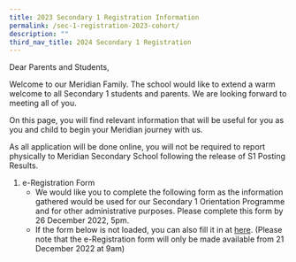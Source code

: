```yaml
---
title: 2023 Secondary 1 Registration Information
permalink: /sec-1-registration-2023-cohort/
description: ""
third_nav_title: 2024 Secondary 1 Registration
---
```

Dear Parents and Students,

Welcome to our Meridian Family. The school would like to extend a warm welcome to all Secondary 1 students and parents. We are looking forward to meeting all of you.

On this page, you will find relevant information that will be useful for you as you and child to begin your Meridian journey with us.

As all application will be done online, you will not be required to report physically to Meridian Secondary School following the release of S1 Posting Results.

1.  e-Registration Form
    *   We would like you to complete the following form as the information gathered would be used for our Secondary 1 Orientation Programme and for other administrative purposes. Please complete this form by 26 December 2022, 5pm.
    *   If the form below is not loaded, you can also fill it in at [here](https://form.gov.sg/63a07e264c4d9500112eec06). (Please note that the e-Registration form will only be made available from 21 December 2022 at 9am)